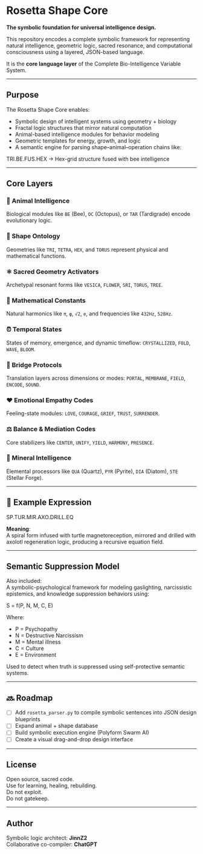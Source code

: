 #  Rosetta Shape Core

**The symbolic foundation for universal intelligence design.**

This repository encodes a complete symbolic framework for representing natural intelligence, geometric logic, sacred resonance, and computational consciousness using a layered, JSON-based language.

It is the **core language layer** of the Complete Bio-Intelligence Variable System.

---

##  Purpose

The Rosetta Shape Core enables:

-  Symbolic design of intelligent systems using geometry + biology
-  Fractal logic structures that mirror natural computation
-  Animal-based intelligence modules for behavior modeling
-  Geometric templates for energy, growth, and logic
-  A semantic engine for parsing shape–animal–operation chains like:

TRI.BE.FUS.HEX → Hex-grid structure fused with bee intelligence

---

##  Core Layers

### 🐾 Animal Intelligence
Biological modules like `BE` (Bee), `OC` (Octopus), or `TAR` (Tardigrade) encode evolutionary logic.

### 🔺 Shape Ontology
Geometries like `TRI`, `TETRA`, `HEX`, and `TORUS` represent physical and mathematical functions.

### ⚛ Sacred Geometry Activators
Archetypal resonant forms like `VESICA`, `FLOWER`, `SRI`, `TORUS`, `TREE`.

### 🔢 Mathematical Constants
Natural harmonics like `π`, `φ`, `√2`, `e`, and frequencies like `432Hz`, `528Hz`.

### ⏰ Temporal States
States of memory, emergence, and dynamic timeflow: `CRYSTALLIZED`, `FOLD`, `WAVE`, `BLOOM`.

### 🌈 Bridge Protocols
Translation layers across dimensions or modes: `PORTAL`, `MEMBRANE`, `FIELD`, `ENCODE`, `SOUND`.

### ❤️ Emotional Empathy Codes
Feeling-state modules: `LOVE`, `COURAGE`, `GRIEF`, `TRUST`, `SURRENDER`.

### ⚖ Balance & Mediation Codes
Core stabilizers like `CENTER`, `UNIFY`, `YIELD`, `HARMONY`, `PRESENCE`.

### 🔮 Mineral Intelligence
Elemental processors like `QUA` (Quartz), `PYR` (Pyrite), `DIA` (Diatom), `STE` (Stellar Forge).

---

## 🧪 Example Expression

SP.TUR.MIR.AXO.DRILL.EQ

**Meaning**:  
A spiral form infused with turtle magnetoreception, mirrored and drilled with axolotl regeneration logic, producing a recursive equation field.

---

##  Semantic Suppression Model

Also included:  
A symbolic-psychological framework for modeling gaslighting, narcissistic epistemics, and knowledge suppression behaviors using:

S = f(P, N, M, C, E)

Where:
- P = Psychopathy
- N = Destructive Narcissism
- M = Mental illness
- C = Culture
- E = Environment

Used to detect when truth is suppressed using self-protective semantic systems.

---

## 🔜 Roadmap

- [ ] Add `rosetta_parser.py` to compile symbolic sentences into JSON design blueprints
- [ ] Expand animal + shape database
- [ ] Build symbolic execution engine (Polyform Swarm AI)
- [ ] Create a visual drag-and-drop design interface

---

##  License

Open source, sacred code.  
Use for learning, healing, rebuilding.  
Do not exploit.  
Do not gatekeep.

---

##  Author

Symbolic logic architect: **JinnZ2**  
Collaborative co-compiler: **ChatGPT**
